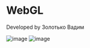 
# WebGL

Developed by Золотько Вадим

![image](https://github.com/Quarry9221/VGGI/assets/52162840/cfe828d9-a78d-4f48-bb0b-c9ba865c9722)
![image](https://github.com/Quarry9221/VGGI/assets/52162840/94755327-39a2-45b4-bb69-8d8faa9d8f4f)
